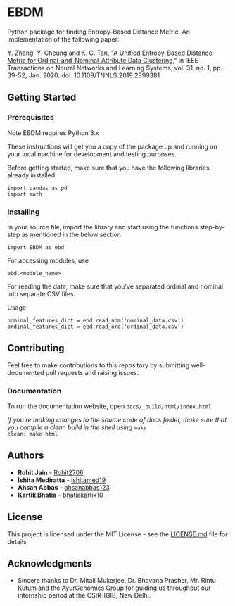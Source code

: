 # EBDM 

Python package for finding Entropy-Based Distance Metric. An implementation of the following paper:

Y. Zhang, Y. Cheung and K. C. Tan, "[A Unified Entropy-Based Distance Metric for Ordinal-and-Nominal-Attribute Data Clustering](http://ieeexplore.ieee.org/stamp/stamp.jsp?tp=&arnumber=8671525&isnumber=8949827)," in IEEE Transactions on Neural Networks and Learning Systems, vol. 31, no. 1, pp. 39-52, Jan. 2020.
doi: 10.1109/TNNLS.2019.2899381

## Getting Started

### Prerequisites

Note EBDM requires Python 3.x

These instructions will get you a copy of the package up and running on your local machine for development and testing purposes.

Before getting started, make sure that you have the following libraries already installed:

```
import pandas as pd
import math
```
### Installing

In your source file, import the library and start using the functions step-by-step as mentioned in the below section

```
import EBDM as ebd
```
For accessing modules, use
```
ebd.<module_name>
```

For reading the data, make sure that you’ve separated ordinal and nominal into separate CSV files.

Usage
```
nominal_features_dict = ebd.read_nom('nominal_data.csv')
ordinal_features_dict = ebd.read_ord('ordinal_data.csv')
```

## Contributing

Feel free to make contributions to this repository by submitting well-documented pull requests and raising issues.

### Documentation

To run the documentation website, open <code>docs/_build/html/index.html</code>

*If you're making changes to the source code of docs folder, make sure that you compile a clean build in the shell using*
<code>make clean; make html</code>

## Authors

* **Rohit Jain**  - [Rohit2706](https://github.com/Rohit2706)
* **Ishita Mediratta**  - [ishitamed19](https://github.com/ishitamed19)
* **Ahsan Abbas** - [ahsanabbas123](https://github.com/ahsanabbas123)
* **Kartik Bhatia** - [bhatiakartik10](https://github.com/bhatiakartik10)

## License

This project is licensed under the MIT License - see the [LICENSE.md](LICENSE.md) file for details

## Acknowledgments

* Sincere thanks to Dr. Mitali Mukerjee, Dr. Bhavana Prasher, Mr. Rintu Kutum and the AyurGenomics Group for guiding us throughout our internship period at the CSIR-IGIB, New Delhi.



